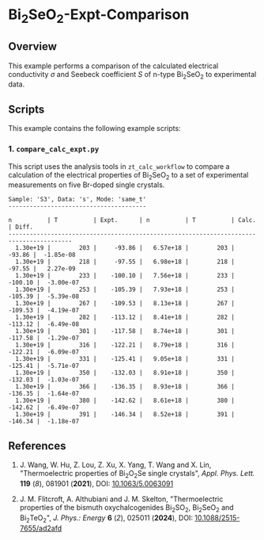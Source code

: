 # Bi<sub>2</sub>SeO<sub>2</sub>-Expt-Comparison


## Overview

This example performs a comparison of the calculated electrical conductivity <i>&sigma;</i> and Seebeck coefficient *S* of n-type Bi<sub>2</sub>SeO<sub>2</sub> to experimental data.


## Scripts

This example contains the following example scripts:

### 1. `compare_calc_expt.py`

This script uses the analysis tools in `zt_calc_workflow` to compare a calculation of the electrical properties of Bi<sub>2</sub>SeO<sub>2</sub> to a set of experimental measurements on five Br-doped single crystals.

```
Sample: 'S3', Data: 's', Mode: 'same_t'
---------------------------------------

n          | T          | Expt.      | n          | T          | Calc.      | Diff.     
----------------------------------------------------------------------------------------
  1.30e+19 |        203 |     -93.86 |   6.57e+18 |        203 |     -93.86 |  -1.85e-08
  1.30e+19 |        218 |     -97.55 |   6.98e+18 |        218 |     -97.55 |   2.27e-09
  1.30e+19 |        233 |    -100.10 |   7.56e+18 |        233 |    -100.10 |  -3.00e-07
  1.30e+19 |        253 |    -105.39 |   7.93e+18 |        253 |    -105.39 |  -5.39e-08
  1.30e+19 |        267 |    -109.53 |   8.13e+18 |        267 |    -109.53 |  -4.19e-07
  1.30e+19 |        282 |    -113.12 |   8.41e+18 |        282 |    -113.12 |  -6.49e-08
  1.30e+19 |        301 |    -117.58 |   8.74e+18 |        301 |    -117.58 |  -1.29e-07
  1.30e+19 |        316 |    -122.21 |   8.79e+18 |        316 |    -122.21 |  -6.09e-07
  1.30e+19 |        331 |    -125.41 |   9.05e+18 |        331 |    -125.41 |  -5.71e-07
  1.30e+19 |        350 |    -132.03 |   8.91e+18 |        350 |    -132.03 |  -1.03e-07
  1.30e+19 |        366 |    -136.35 |   8.93e+18 |        366 |    -136.35 |  -1.64e-07
  1.30e+19 |        380 |    -142.62 |   8.61e+18 |        380 |    -142.62 |  -6.49e-07
  1.30e+19 |        391 |    -146.34 |   8.52e+18 |        391 |    -146.34 |  -1.18e-07
```


## References

1. J. Wang, W. Hu, Z. Lou, Z. Xu, X. Yang, T. Wang and X. Lin,
   "Thermoelectric properties of Bi<sub>2</sub>O<sub>2</sub>Se single crystals",
   *Appl. Phys. Lett.* **119** (*8*), 081901 (**2021**), DOI: <a href="https://doi.org/10.1063/5.0063091" target="_blank">10.1063/5.0063091</a>

2. J. M. Flitcroft, A. Althubiani and J. M. Skelton,
   "Thermoelectric properties of the bismuth oxychalcogenides Bi<sub>2</sub>SO<sub>2</sub>, Bi<sub>2</sub>SeO<sub>2</sub> and Bi<sub>2</sub>TeO<sub>2</sub>",
   *J. Phys.: Energy* **6** (*2*), 025011 (**2024**), DOI: <a href="https://doi.org/10.1088/2515-7655/ad2afd" target="_blank">10.1088/2515-7655/ad2afd</a>
